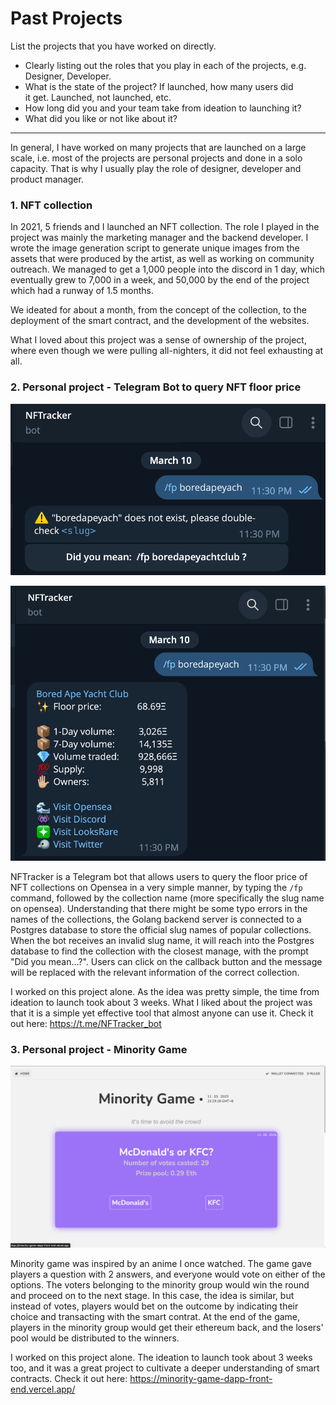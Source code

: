 # Past Projects

List the projects that you have worked on directly.

- Clearly listing out the roles that you play in each of the projects, e.g. Designer, Developer.
- What is the state of the project? If launched, how many users did it get. Launched, not launched, etc.
- How long did you and your team take from ideation to launching it?
- What did you like or not like about it?

---

In general, I have worked on many projects that are launched on a large scale, i.e. most of the projects are personal projects and done in a solo capacity. That is why I usually play the role of designer, developer and product manager.

### 1. NFT collection

In 2021, 5 friends and I launched an NFT collection. The role I played in the project was mainly the marketing manager and the backend developer. I wrote the image generation script to generate unique images from the assets that were produced by the artist, as well as working on community outreach. We managed to get a 1,000 people into the discord in 1 day, which eventually grew to 7,000 in a week, and 50,000 by the end of the project which had a runway of 1.5 months.

We ideated for about a month, from the concept of the collection, to the deployment of the smart contract, and the development of the websites.

What I loved about this project was a sense of ownership of the project, where even though we were pulling all-nighters, it did not feel exhausting at all.

### 2. Personal project - Telegram Bot to query NFT floor price

![alt text](1.png)

![alt text](2.png)

NFTracker is a Telegram bot that allows users to query the floor price of NFT collections on Opensea in a very simple manner, by typing the `/fp` command, followed by the collection name (more specifically the slug name on opensea). Understanding that there might be some typo errors in the names of the collections, the Golang backend server is connected to a Postgres database to store the official slug names of popular collections. When the bot receives an invalid slug name, it will reach into the Postgres database to find the collection with the closest manage, with the prompt "Did you mean...?". Users can click on the callback button and the message will be replaced with the relevant information of the correct collection.

I worked on this project alone. As the idea was pretty simple, the time from ideation to launch took about 3 weeks. What I liked about the project was that it is a simple yet effective tool that almost anyone can use it. Check it out here: https://t.me/NFTracker_bot

### 3. Personal project - Minority Game

![alt text](3.png)

Minority game was inspired by an anime I once watched. The game gave players a question with 2 answers, and everyone would vote on either of the options. The voters belonging to the minority group would win the round and proceed on to the next stage. In this case, the idea is similar, but instead of votes, players would bet on the outcome by indicating their choice and transacting with the smart contrat. At the end of the game, players in the minority group would get their ethereum back, and the losers' pool would be distributed to the winners.

I worked on this project alone. The ideation to launch took about 3 weeks too, and it was a great project to cultivate a deeper understanding of smart contracts. Check it out here: https://minority-game-dapp-front-end.vercel.app/
